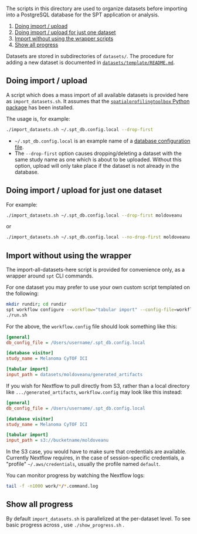 The scripts in this directory are used to organize datasets before importing into a PostgreSQL database for the SPT application or analysis.

1. [Doing import / upload](#doing-import--upload)
2. [Doing import / upload for just one dataset](#doing-import--upload-for-just-one-dataset)
3. [Import without using the wrapper scripts](#import-without-using-the-wrapper-scripts)
4. [Show all progress](#show-progress)

Datasets are stored in subdirectories of `datasets/`. The procedure for adding a new dataset is documented in [`datasets/template/README.md`](datasets/template/README.md).

## Doing import / upload
A script which does a mass import of all available datasets is provided here as `import_datasets.sh`. It assumes that the [`spatialprofilingtoolbox` Python package](https://pypi.org/project/spatialprofilingtoolbox/) has been installed.

The usage is, for example:
```bash
./import_datasets.sh ~/.spt_db.config.local --drop-first
```
- `~/.spt_db.config.local` is an example name of a [database configuration file](https://github.com/nadeemlab/SPT/blob/main/spatialprofilingtoolbox/workflow/assets/.spt_db.config.template).
- The `--drop-first` option causes dropping/deleting a dataset with the same study name as one which is about to be uploaded. Without this option, upload will only take place if the dataset is not already in the database.

## Doing import / upload for just one dataset
For example:

```bash
./import_datasets.sh ~/.spt_db.config.local --drop-first moldoveanu
```
or
```bash
./import_datasets.sh ~/.spt_db.config.local --no-drop-first moldoveanu
```

## Import without using the wrapper
The import-all-datasets-here script is provided for convenience only, as a wrapper around `spt` CLI commands.

For one dataset you may prefer to use your own custom script templated on the following:

```bash
mkdir rundir; cd rundir
spt workflow configure --workflow="tabular import" --config-file=workflow.config
./run.sh
```

For the above, the `workflow.config` file should look something like this:
```ini
[general]
db_config_file = /Users/username/.spt_db.config.local

[database visitor]
study_name = Melanoma CyTOF ICI

[tabular import]
input_path = datasets/moldoveanu/generated_artifacts
```

If you wish for Nextflow to pull directly from S3, rather than a local directory like `.../generated_artifacts`, `workflow.config` may look like this instead:

```ini
[general]
db_config_file = /Users/username/.spt_db.config.local

[database visitor]
study_name = Melanoma CyTOF ICI

[tabular import]
input_path = s3://bucketname/moldoveanu
```

In the S3 case, you would have to make sure that credentials are available. Currently Nextflow requires, in the case of session-specific credentials, a "profile" `~/.aws/credentials`, usually the profile named `default`.

You can monitor progress by watching the Nextflow logs:

```bash
tail -f -n1000 work/*/*.command.log
```

## Show all progress
By default `import_datasets.sh` is parallelized at the per-dataset level. To see basic progress across , use `./show_progress.sh` .
